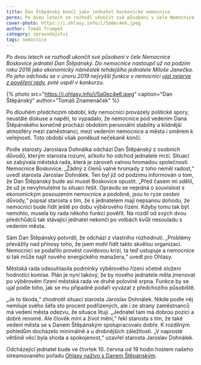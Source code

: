 ```yaml
---
title: Dan Štěpánský končí jako jednatel boskovické nemocnice
perex: Po dvou letech se rozhodl ukončit své působení v čele Nemocnice Boskovice jednatel Dan Štěpánský. Podle starosty Jaroslava Dohnálka odchází Dan Štěpánský z osobních důvodů.
cover-photo: https://i.ohlasy.info/i/5a0ec4e6.jpeg
author: Tomáš Trumpeš
category: zpravodajství
tags: nemocnice
---
```


*Po dvou letech se rozhodl ukončit své působení v čele Nemocnice Boskovice jednatel Dan Štěpánský. Do nemocnice nastoupil už na podzim roku 2016 jako ekonomický náměstek tehdejšího jednatele Miloše Janečka. Po jeho odchodu se v únoru 2019 nejvyšší funkce v nemocnici [ujal nejprve z pověření rady](https://ohlasy.info/clanky/2019/02/stepansky-jednatelem.html), poté uspěl v konkurzu.*

{% photo src="https://i.ohlasy.info/i/5a0ec4e6.jpeg" caption="Dan Štěpánský" author="Tomáš Znamenáček" %}

Po dlouhém předchozím období, kdy nemocnici provázely politické spory, neustálé diskuse a napětí, to vypadalo, že nemocnice pod vedením Dana Štěpánského konečně prochází obdobím personální stability a klidnější atmosféry mezi zaměstnanci, mezi vedením nemocnice a města i směrem k veřejnosti. Toto období však poněkud nečekaně končí.

Podle starosty Jaroslava Dohnálka odchází Dan Štěpánský z osobních důvodů, kterým starosta rozumí, ačkoliv ho odchod jednatele mrzí. Situací se zabývala městská rada, která je zároveň valnou hromadou společnosti Nemocnice Boskovice. „Žádný z členů valné hromady z toho neměl radost,“ uvedl starosta Jaroslav Dohnálek. Ten byl již od podzimu informován o tom, že Dan Štěpánský bude asi muset Boskovice opustit. „Před časem mi sdělil, že už je nevyhnutelné tu situaci řešit. Opravdu se nejedná o souvislost s ekonomickým posouzením nemocnice a podobně, jsou to ryze osobní důvody,“ popsal starosta s tím, že s jednatelem mají nepsanou dohodu, že nemocnici bude řídit ještě po dobu výběrového řízení. Kdyby tomu tak být nemohlo, musela by rada někoho funkcí pověřit. Na rozdíl od svých dvou předchůdců tak stávající jednatel nekončí po volbách kvůli nesouladu s vedením města.

Sám Dan Štěpánský potvrdil, že odchází z vlastního rozhodnutí. „Problémy převážily nad přínosy toho, že jsem mohl řídit takto skvělou organizaci. Nemocnici se podařilo provést covidovou krizí, ta teď ustupuje a nemocnice si tak může najít nového energického manažera,“ uvedl pro Ohlasy. 

Městská rada odsouhlasila podmínky výběrového řízení včetně složení hodnotící komise. Plán je nyní takový, že by nového jednatele měla jmenovat po výběrovém řízení městská rada ve druhé polovině srpna. Funkce by se ujal podle toho, jak se mu případně podaří vyvázat z předchozího působiště.

„Je to škoda,“ zhodnotil situaci starosta Jaroslav Dohnálek. Nikde podle něj nemiluje svého šéfa sto procent podřízených, ale i ze strany zaměstnanců má vedení města odezvu, že situace litují. „Jednatel tam má dobrou pozici a dobré renomé. Ale člověk míní a život mění,“ řekl starosta s tím, že také vedení města se s Danem Štěpánským spolupracovalo dobře. K rozdílným pohledům docházelo minimálně a u drobnějších záležitostí. „V naprosté většině věcí byla shoda a spokojenost,“ uzavřel starosta Jaroslav Dohnálek.

Odcházející jednatel bude ve čtvrtek 10. června od 19 hodin hostem našeho streamovaného pořadu [Ohlasy naživo s Danem Štěpánským](https://www.facebook.com/events/501278754452645).

